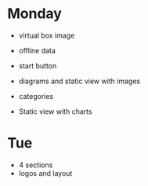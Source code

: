 # Monday
- virtual box image
- offline data
- start button
- diagrams and static view with images
- categories

- Static view with charts

# Tue
- 4 sections
- logos and layout
